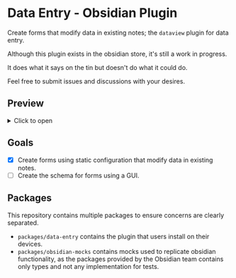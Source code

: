 # Data Entry - Obsidian Plugin

Create forms that modify data in existing notes; the `dataview` plugin for data entry.

Although this plugin exists in the obsidian store, it's still a work in progress.

It does what it says on the tin but doesn't do what it could do.

Feel free to submit issues and discussions with your desires.

## Preview

<details>
<summary>Click to open</summary>

![](./assets/mobile-data.png)
![](./assets/mobile.png)
![](./assets/tablet.png)
![](./assets/desktop.png)

</details>

## Goals

- [x] Create forms using static configuration that modify data in existing notes.
- [ ] Create the schema for forms using a GUI.

## Packages

This repository contains multiple packages to ensure concerns are clearly separated.

- `packages/data-entry` contains the plugin that users install on their devices.
- `packages/obsidian-mocks` contains mocks used to replicate obsidian functionality, as the packages provided by the Obsidian team contains only types and not any implementation for tests.
